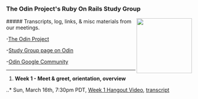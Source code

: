 ### The Odin Project's Ruby On Rails Study Group 
<img align="right" width="150" src="http://res.cloudinary.com/techblogpics/image/upload/v1393811171/rubyonrails-fade3_lv4xao.png">
##### Transcripts, log, links, & misc materials from our meetings.

-[The Odin Project](http://www.theodinproject.com)

-[Study Group page on Odin](http://www.theodinproject.com/studygroup)

-[Odin Google Community](https://plus.google.com/u/0/communities/100013596437379837846)

---



1. **Week 1 - Meet & greet, orientation, overview**

..* Sun, March 16th, 7:30pm PDT, 
[Week 1 Hangout Video](http://www.youtube.com/watch?v=5GcvIf-sFe4),
[transcript](https://github.com/afshinator/OdinRailsStudyGroup/blob/master/week1-transcript.md)

